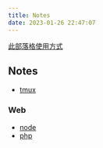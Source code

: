 ```yaml
---
title: Notes
date: 2023-01-26 22:47:07
---
```


[此部落格使用方式](/2023/02/15/how-to-write-this-blog/)

## Notes

- [tmux](./tmux)

### Web

- [node](./node)
- [php](./php/learn-php)